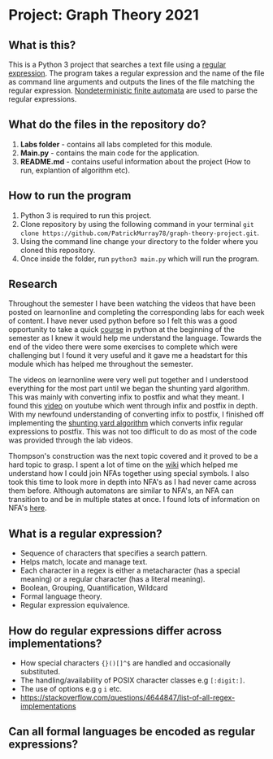# Project: Graph Theory 2021

## What is this?
This is a Python 3 project that searches a text file using a [regular expression](https://en.wikipedia.org/wiki/Regular_expression). The program takes a regular expression and the name of the file as command line arguments and outputs the lines of the file matching the regular expression. [Nondeterministic finite automata](https://en.wikipedia.org/wiki/Nondeterministic_finite_automaton) are used to parse the regular expressions.

## What do the files in the repository do?
1. **Labs folder** - contains all labs completed for this module.
2. **Main.py** - contains the main code for the application.
3. **README.md** - contains useful information about the project (How to run, explantion of algorithm etc).

## How to run the program
1. Python 3 is required to run this project.
2. Clone repository by using the following command in your terminal `git clone https://github.com/PatrickMurray78/graph-theory-project.git`.
3. Using the command line change your directory to the folder where you cloned this repository.
4. Once inside the folder, run `python3 main.py` which will run the program.

## Research
Throughout the semester I have been watching the videos that have been posted on learnonline and completing the corresponding labs for each week of content. 
I have never used python before so I felt this was a good opportunity to take a quick [course](https://youtu.be/_uQrJ0TkZlc) in python at the beginning of the semester as I knew it would help me understand the language. Towards the end of the video there were some exercises to complete which were challenging but I found it very useful and it gave me a headstart for this module which has helped me throughout the semester.

The videos on learnonline were very well put together and I understood everything for the most part until we began the shunting yard algorithm. This was mainly with converting infix to postfix and what they meant. I found this [video](https://youtu.be/b6miFHYFaVI) on youtube which went through infix and postfix in depth. With my newfound understanding of converting infix to postfix, I finished off implementing the [shunting yard algorithm](https://en.wikipedia.org/wiki/Shunting-yard_algorithm) which converts infix regular expressions to postfix. This was not too difficult to do as most of the code was provided through the lab videos.

Thompson's construction was the next topic covered and it proved to be a hard topic to grasp. I spent a lot of time on the [wiki](https://en.wikipedia.org/wiki/Thompson%27s_construction) which helped me understand how I could join NFAs together using special symbols. I also took this time to look more in depth into NFA's as I had never came across them before. Although automatons are similar to NFA's, an NFA can transition to and be in multiple states at once. I found lots of information on NFA's [here](https://en.wikipedia.org/wiki/Nondeterministic_finite_automaton).

## What is a regular expression?
* Sequence of characters that specifies a search pattern.
* Helps match, locate and manage text.
* Each character in a regex is either a metacharacter (has a special meaning) or a regular character (has a literal meaning).
* Boolean, Grouping, Quantification, Wildcard
* Formal language theory.
* Regular expression equivalence.

## How do regular expressions differ across implementations?
* How special characters `{}()[]^$` are handled and occasionally substituted.
* The handling/availability of POSIX character classes e.g `[:digit:]`.
* The use of options e.g `g` `i` etc.
* https://stackoverflow.com/questions/4644847/list-of-all-regex-implementations

## Can all formal languages be encoded as regular expressions?
